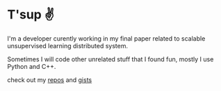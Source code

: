 # T'sup ✌️

I'm a developer curently working in my final paper related to scalable unsupervised learning distributed system.

Sometimes I will code other unrelated stuff that I found fun, mostly I use Python and C++.

check out my [repos](https://github.com/giuliano-oliveira?tab=repositories) and [gists](https://gist.github.com/giuliano-oliveira)
